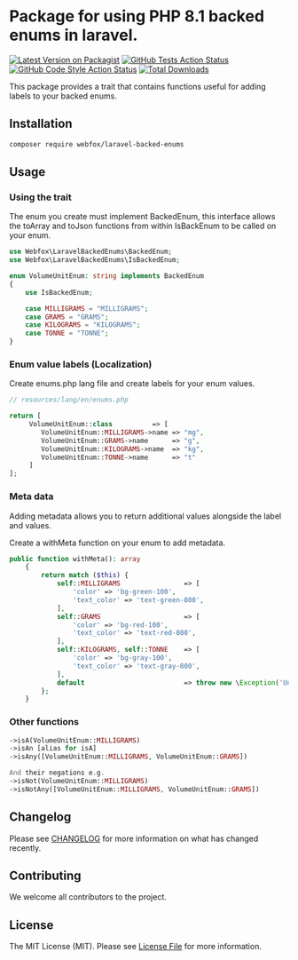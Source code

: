 # Package for using PHP 8.1 backed enums in laravel.

[![Latest Version on Packagist](https://img.shields.io/packagist/v/webfox/laravel-backed-enums.svg?style=flat-square)](https://packagist.org/packages/webfox/laravel-backed-enums)
[![GitHub Tests Action Status](https://img.shields.io/github/workflow/status/webfox/laravel-backed-enums/run-tests?label=tests)](https://github.com/webfox/laravel-backed-enums/actions?query=workflow%3Arun-tests+branch%3Amain)
[![GitHub Code Style Action Status](https://img.shields.io/github/workflow/status/webfox/laravel-backed-enums/Fix%20PHP%20code%20style%20issues?label=code%20style)](https://github.com/webfox/laravel-backed-enums/actions?query=workflow%3A"Fix+PHP+code+style+issues"+branch%3Amain)
[![Total Downloads](https://img.shields.io/packagist/dt/webfox/laravel-backed-enums.svg?style=flat-square)](https://packagist.org/packages/webfox/laravel-backed-enums)

This package provides a trait that contains functions useful for adding labels to your backed enums.

## Installation

```bash
composer require webfox/laravel-backed-enums
```

## Usage

### Using the trait

The enum you create must implement BackedEnum, this interface allows the toArray and toJson functions from within IsBackEnum to be called on your
enum.

```php
use Webfox\LaravelBackedEnums\BackedEnum;
use Webfox\LaravelBackedEnums\IsBackedEnum;

enum VolumeUnitEnum: string implements BackedEnum
{
    use IsBackedEnum;

    case MILLIGRAMS = "MILLIGRAMS";
    case GRAMS = "GRAMS";
    case KILOGRAMS = "KILOGRAMS";
    case TONNE = "TONNE";
}
```

### Enum value labels (Localization)

Create enums.php lang file and create labels for your enum values.

```php
// resources/lang/en/enums.php

return [
     VolumeUnitEnum::class          => [
        VolumeUnitEnum::MILLIGRAMS->name => "mg",
        VolumeUnitEnum::GRAMS->name      => "g",
        VolumeUnitEnum::KILOGRAMS->name  => "kg",
        VolumeUnitEnum::TONNE->name      => "t"
     ]
];
```

### Meta data

Adding metadata allows you to return additional values alongside the label and values.

Create a withMeta function on your enum to add metadata.

```php
public function withMeta(): array
    {
        return match ($this) {
            self::MILLIGRAMS                => [
                'color' => 'bg-green-100',
                'text_color' => 'text-green-800',
            ],
            self::GRAMS                     => [
                'color' => 'bg-red-100',
                'text_color' => 'text-red-800',
            ],
            self::KILOGRAMS, self::TONNE    => [
                'color' => 'bg-gray-100',
                'text_color' => 'text-gray-800',
            ],
            default                         => throw new \Exception('Unexpected match value'),
        };
    }
```

### Other functions

```php
->isA(VolumeUnitEnum::MILLIGRAMS)
->isAn [alias for isA]
->isAny([VolumeUnitEnum::MILLIGRAMS, VolumeUnitEnum::GRAMS])

And their negations e.g.
->isNot(VolumeUnitEnum::MILLIGRAMS)
->isNotAny([VolumeUnitEnum::MILLIGRAMS, VolumeUnitEnum::GRAMS])
```


## Changelog

Please see [CHANGELOG](CHANGELOG.md) for more information on what has changed recently.

## Contributing

We welcome all contributors to the project.

## License

The MIT License (MIT). Please see [License File](LICENSE.md) for more information.

